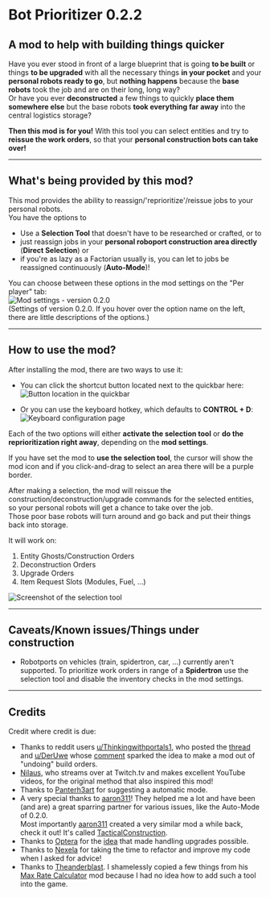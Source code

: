 [quickbar]: https://i.ibb.co/pXVrSgL/quickbar-highlighted.png "Button location in the quickbar"
[controls]: https://i.ibb.co/6Jm8Wr2/hotkey.png "Keyboard configuration"
[selection]: https://i.ibb.co/DQz1vw0/selection.png "Screenshot of the selection tool"
[settings]: https://i.ibb.co/bPcxvDH/settings-0-2-0.png "Mod settings"

# Bot Prioritizer 0.2.2

## A mod to help with building things quicker

Have you ever stood in front of a large blueprint that is going **to be built** or things **to be upgraded** with all the necessary things **in your pocket** and your **personal robots ready to go**, but **nothing happens** because the **base robots** took the job and are on their long, long way?  
Or have you ever **deconstructed** a few things to quickly **place them somewhere else** but the base robots **took everything far away** into the central logistics storage?

**Then this mod is for you!** With this tool you can select entities and try to **reissue the work orders**, so that your **personal construction bots can take over!**

-------------------------------------

## What's being provided by this mod?

This mod provides the ability to reassign/'reprioritize'/reissue jobs to your personal robots.  
You have the options to  

- Use a **Selection Tool** that doesn't have to be researched or crafted, or to
- just reassign jobs in your **personal roboport construction area directly** (**Direct Selection**) or
- if you're as lazy as a Factorian usually is, you can let to jobs be reassigned continuously (**Auto-Mode**)! 
&nbsp;

You can choose between these options in the mod settings on the "Per player" tab:  
![Mod settings - version 0.2.0][settings]  
(Settings of version 0.2.0. If you hover over the option name on the left, there are little descriptions of the options.)

------------------------

## How to use the mod?

After installing the mod, there are two ways to use it:

- You can click the shortcut button located next to the quickbar here:  
![Button location in the quickbar][quickbar]

- Or you can use the keyboard hotkey, which defaults to **CONTROL + D**:  
![Keyboard configuration page][controls]

Each of the two options will either **activate the selection tool** or **do the reprioritization right away**, depending on the **mod settings**. 

If you have set the mod to **use the selection tool**, the cursor will show the mod icon and if you click-and-drag to select an area there will be a purple border.

After making a selection, the mod will reissue the construction/deconstruction/upgrade commands for the selected entities, so your personal robots will get a chance to take over the job.  
Those poor base robots will turn around and go back and put their things back into storage.

It will work on:

1. Entity Ghosts/Construction Orders
2. Deconstruction Orders
3. Upgrade Orders
4. Item Request Slots (Modules, Fuel, ...)

![Screenshot of the selection tool][selection]

------------------------

## Caveats/Known issues/Things under construction

- Robotports on vehicles (train, spidertron, car, ...) currently aren't supported. To prioritize work orders in range of a **Spidertron** use the selection tool and disable the inventory checks in the mod settings.

------------------

## Credits

Credit where credit is due:


- Thanks to reddit users [u/Thinkingwithportals1](https://www.reddit.com/user/Thinkingwithportals1), who posted the [thread](https://www.reddit.com/r/factorio/comments/j614f4/400_hours_in_im_still_discovering_tricks/g7vq7nb/) and [u/DerUwe](https://www.reddit.com/user/DerUwe) whose [comment](https://www.reddit.com/r/factorio/comments/j614f4/400_hours_in_im_still_discovering_tricks/g7vq7nb/) sparked the idea to make a mod out of "undoing" build orders.
- [Nilaus](https://www.twitch.tv/nilaus), who streams over at Twitch.tv and makes excellent YouTube videos, for the original method that also inspired this mod!
- Thanks to [Panterh3art](https://mods.factorio.com/user/Panterh3art) for suggesting a automatic mode.
- A very special thanks to [aaron311](https://mods.factorio.com/user/aaron311)! They helped me a lot and have been (and are) a great sparring partner for various issues, like the Auto-Mode of 0.2.0.  
Most importantly [aaron311](https://mods.factorio.com/user/aaron311) created a very similar mod a while back, check it out! It's called [TacticalConstruction](https://mods.factorio.com/mod/TacticalConstruction).
- Thanks to [Optera](https://mods.factorio.com/user/Optera) for the [idea](https://mods.factorio.com/mod/GhostScanner/discussion/5d4e4346bf0746000dcd3c55) that made handling upgrades possible.
- Thanks to [Nexela](https://mods.factorio.com/user/Nexela) for taking the time to refactor and improve my code when I asked for advice! 
- Thanks to [Theanderblast](https://mods.factorio.com/user/Theanderblast). I shamelessly copied a few things from his [Max Rate Calculator](https://mods.factorio.com/mod/MaxRateCalculator) mod because I had no idea how to add such a tool into the game.